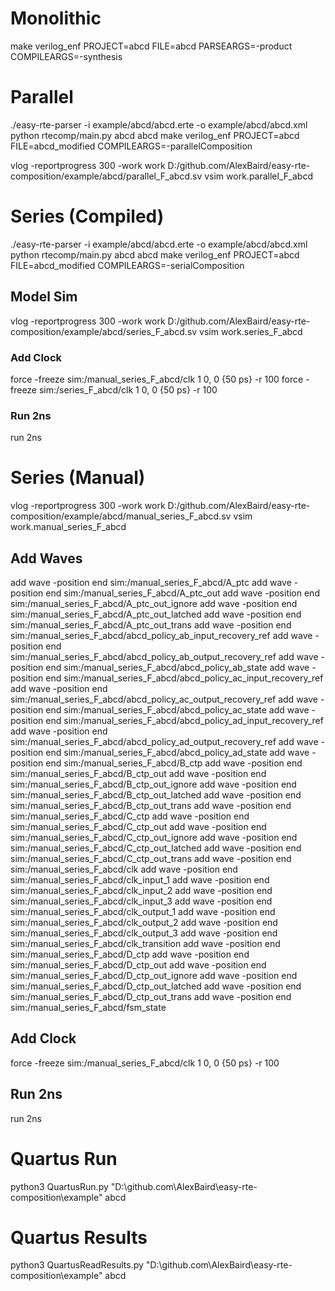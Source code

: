 # Monolithic
make verilog_enf PROJECT=abcd FILE=abcd PARSEARGS=-product COMPILEARGS=-synthesis

# Parallel 
./easy-rte-parser -i example/abcd/abcd.erte -o example/abcd/abcd.xml
python rtecomp/main.py abcd abcd
make verilog_enf PROJECT=abcd FILE=abcd_modified COMPILEARGS=-parallelComposition

vlog -reportprogress 300 -work work D:/github.com/AlexBaird/easy-rte-composition/example/abcd/parallel_F_abcd.sv
vsim work.parallel_F_abcd

# Series (Compiled)
./easy-rte-parser -i example/abcd/abcd.erte -o example/abcd/abcd.xml
python rtecomp/main.py abcd abcd
make verilog_enf PROJECT=abcd FILE=abcd_modified COMPILEARGS=-serialComposition

## Model Sim
vlog -reportprogress 300 -work work D:/github.com/AlexBaird/easy-rte-composition/example/abcd/series_F_abcd.sv
vsim work.series_F_abcd
### Add Clock
force -freeze sim:/manual_series_F_abcd/clk 1 0, 0 {50 ps} -r 100
force -freeze sim:/series_F_abcd/clk 1 0, 0 {50 ps} -r 100
### Run 2ns
run 2ns

# Series (Manual)
vlog -reportprogress 300 -work work D:/github.com/AlexBaird/easy-rte-composition/example/abcd/manual_series_F_abcd.sv
vsim work.manual_series_F_abcd
## Add Waves
add wave -position end  sim:/manual_series_F_abcd/A_ptc
add wave -position end  sim:/manual_series_F_abcd/A_ptc_out
add wave -position end  sim:/manual_series_F_abcd/A_ptc_out_ignore
add wave -position end  sim:/manual_series_F_abcd/A_ptc_out_latched
add wave -position end  sim:/manual_series_F_abcd/A_ptc_out_trans
add wave -position end  sim:/manual_series_F_abcd/abcd_policy_ab_input_recovery_ref
add wave -position end  sim:/manual_series_F_abcd/abcd_policy_ab_output_recovery_ref
add wave -position end  sim:/manual_series_F_abcd/abcd_policy_ab_state
add wave -position end  sim:/manual_series_F_abcd/abcd_policy_ac_input_recovery_ref
add wave -position end  sim:/manual_series_F_abcd/abcd_policy_ac_output_recovery_ref
add wave -position end  sim:/manual_series_F_abcd/abcd_policy_ac_state
add wave -position end  sim:/manual_series_F_abcd/abcd_policy_ad_input_recovery_ref
add wave -position end  sim:/manual_series_F_abcd/abcd_policy_ad_output_recovery_ref
add wave -position end  sim:/manual_series_F_abcd/abcd_policy_ad_state
add wave -position end  sim:/manual_series_F_abcd/B_ctp
add wave -position end  sim:/manual_series_F_abcd/B_ctp_out
add wave -position end  sim:/manual_series_F_abcd/B_ctp_out_ignore
add wave -position end  sim:/manual_series_F_abcd/B_ctp_out_latched
add wave -position end  sim:/manual_series_F_abcd/B_ctp_out_trans
add wave -position end  sim:/manual_series_F_abcd/C_ctp
add wave -position end  sim:/manual_series_F_abcd/C_ctp_out
add wave -position end  sim:/manual_series_F_abcd/C_ctp_out_ignore
add wave -position end  sim:/manual_series_F_abcd/C_ctp_out_latched
add wave -position end  sim:/manual_series_F_abcd/C_ctp_out_trans
add wave -position end  sim:/manual_series_F_abcd/clk
add wave -position end  sim:/manual_series_F_abcd/clk_input_1
add wave -position end  sim:/manual_series_F_abcd/clk_input_2
add wave -position end  sim:/manual_series_F_abcd/clk_input_3
add wave -position end  sim:/manual_series_F_abcd/clk_output_1
add wave -position end  sim:/manual_series_F_abcd/clk_output_2
add wave -position end  sim:/manual_series_F_abcd/clk_output_3
add wave -position end  sim:/manual_series_F_abcd/clk_transition
add wave -position end  sim:/manual_series_F_abcd/D_ctp
add wave -position end  sim:/manual_series_F_abcd/D_ctp_out
add wave -position end  sim:/manual_series_F_abcd/D_ctp_out_ignore
add wave -position end  sim:/manual_series_F_abcd/D_ctp_out_latched
add wave -position end  sim:/manual_series_F_abcd/D_ctp_out_trans
add wave -position end  sim:/manual_series_F_abcd/fsm_state
## Add Clock
force -freeze sim:/manual_series_F_abcd/clk 1 0, 0 {50 ps} -r 100
## Run 2ns
run 2ns

# Quartus Run
python3 QuartusRun.py "D:\\github.com\\AlexBaird\\easy-rte-composition\\example" abcd

# Quartus Results
python3 QuartusReadResults.py "D:\\github.com\\AlexBaird\\easy-rte-composition\\example" abcd

